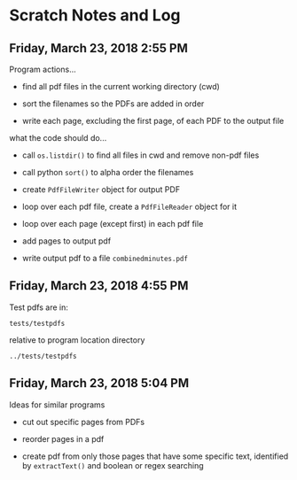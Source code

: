 # Scratch Notes and Log

## Friday, March 23, 2018 2:55 PM

Program actions...

* find all pdf files in the current working directory (cwd)

* sort the filenames so the PDFs are added in order

* write each page, excluding the first page, of each PDF to the output file

what the code should do...

* call `os.listdir()` to find all files in cwd and remove non-pdf files

* call python `sort()` to alpha order the filenames

* create `PdfFileWriter` object for output PDF

* loop over each pdf file, create a `PdfFileReader` object for it

* loop over each page (except first) in each pdf file

* add pages to output pdf

* write output pdf to a file `combinedminutes.pdf`

## Friday, March 23, 2018 4:55 PM

Test pdfs are in:

	tests/testpdfs

relative to program location directory

	../tests/testpdfs

## Friday, March 23, 2018 5:04 PM

Ideas for similar programs

* cut out specific pages from PDFs

* reorder pages in a pdf

* create pdf from only those pages that have some specific text, identified by `extractText()` and boolean or regex searching

